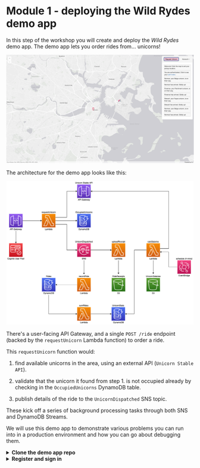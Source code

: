 # Module 1 - deploying the Wild Rydes demo app

In this step of the workshop you will create and deploy the *Wild Rydes* demo app. The demo app lets you order rides from... unicorns!

![](./images/mod01-000.png)

The architecture for the demo app looks like this:

![architecture diagram](./images/mod01-001.png)

There's a user-facing API Gateway, and a single `POST /ride` endpoint (backed by the `requestUnicorn` Lambda function) to order a ride.

This `requestUnicorn` function would:

1. find available unicorns in the area, using an external API (`Unicorn Stable API`).

2. validate that the unicorn it found from step 1. is not occupied already by checking in the `OccupiedUnicorns` DynamoDB table.

3. publish details of the ride to the `UnicornDispatched` SNS topic.

These kick off a series of background processing tasks through both SNS and DynamoDB Streams.

We will use this demo app to demonstrate various problems you can run into in a production environment and how you can go about debugging them.

<details>
<summary><b>Clone the demo app repo</b></summary><p>

1. First, clone this repo locally:

`https://github.com/lumigo-io/troubleshooting-serverless-workshop-demo`

2. In the project folder, run `npm ci` to restore all project dependencies.

3. Open `serverless.yml`, and on line 10, replace `<INSERT YOUR NAME>` with your name.

4. In the project folder, run `npm run deploy-all`. This will deploy both the Serverless backend as well as the Wild Rydes frontend application.

The deployment process will take a couple of minutes, so let's talk about what's going on here.

This project is using the [Serverless framework](https://www.serverless.com/open-source/) to package and deploy both the frontend and backend.



5. At the end of the deployment you should see messages like this:

```
Serverless: This deployment will:
Serverless: - Upload all files from 'client/dist' to bucket 'lumigo-workshop-yancui-dev-frontend'
Serverless: - Set (and overwrite) bucket 'lumigo-workshop-yancui-dev-frontend' configuration
Serverless: - Set (and overwrite) bucket 'lumigo-workshop-yancui-dev-frontend' bucket policy
Serverless: - Set (and overwrite) bucket 'lumigo-workshop-yancui-dev-frontend' CORS policy
Serverless: Looking for bucket...
Serverless: Bucket found...
Serverless: Deleting all objects from bucket...
Serverless: Configuring bucket...
Serverless: Configuring policy for bucket...
Serverless: Retaining existing tags...
Serverless: Configuring CORS for bucket...
Serverless: Uploading client files to bucket...
Serverless: Success! Your site should be available at http://lumigo-workshop-yancui-dev-frontend.s3-website-us-east-1.amazonaws.com/
```

The URL at the end is where the frontend is hosted, go to it.

![](./images/mod01-002.png)

That's it, you've successfully deployed the Wild Rydes demo app!

</p></details>

<details>
<summary><b>Register and sign in</b></summary><p>

Unfortunately, there's no "Registration" button anywhere on the page, so you need to add `/register.html` to the end of the URL to open the registration page.

![](./images/mod01-003.png)

1. Register a new account.

2. Get the verification code from your registered email.

![](./images/mod01-004.png)

After you enter the verification code, you should be taken back to the sign-in page.

3. Sign in.

![](./images/mod01-005.png)

4. Wait a moment for the map to load, then click anywhere on the map to put down a marker. This is where you'll hail for a ryde.

![](./images/mod01-006.png)

5. Click `Request Unicorn`. If the request was successful, then you'll a see unicorn appear and arrive at your marker.

Do this several times, and you might see `Unicorn not available` because all the unicorns are busy.

![](./images/mod01-007.png)

And from time to time, nothing happens after you click `Request Unicorn` and then you get an error popup like this:

![](./images/mod01-008.png)

So, looks like there are a few problems in this app, let's find them!

</p></details>